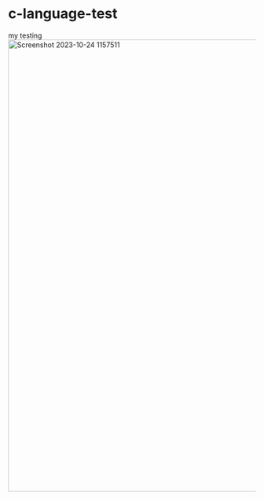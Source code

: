 # c-language-test
my testing 
<img width="920" alt="Screenshot 2023-10-24 1157511" src="https://github.com/sebastin-cell/c-language-test/assets/65098083/8c070a74-a653-4c66-9901-6a67a8fdbb40">
